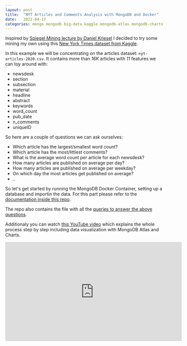 ```yaml
---
layout: post
title:  "NYT Articles and Comments Analysis with MongoDB and Docker"
date:   2022-04-17
categories: mongo mongodb big-data kaggle mongodb-atlas mongodb-charts analysis docker
---
```


Inspired by [Spiegel Mining lecture by Daniel Kriesel](https://youtu.be/-YpwsdRKt8Q) I decided to try some mining my own using this [New York Times dataset from Kaggle](https://www.kaggle.com/datasets/benjaminawd/new-york-times-articles-comments-2020).
<!--more-->
In this example we will be concentrating on the articles dataset: `nyt-articles-2020.csv`. It contains more than *16K* articles with *11* features we can toy around with:

* newsdesk
* section
* subsection
* material
* headline
* abstract
* keywords
* word_count
* pub_date
* n_comments
* uniqueID

So here are a couple of questions we can ask ourselves:

* Which article has the largest/smallest word count?
* Which article has the most/littlest comments?
* What is the average word count per article for each newsdesk?
* How many articles are published on average per day?
* How many articles are published on average per weekday?
* On which day the most articles get published on average?
* ..

So let's get started by running the MongoDB Docker Container, setting up a database and importin the data. For this part please refer to the [documentation inside this repo](https://github.com/goseind/nyt-article-analysis#run-the-docker-container).

The repo also contains the file with all the [queries to answer the above questions](https://github.com/goseind/nyt-article-analysis/blob/main/nyt-mongosh-queries).

Additionaly you can watch [this YouTube video](https://youtu.be/2HfKDJpGgQ8) which explains the whole process step by step including data visualization with MongoDB Atlas and Charts.

<iframe width="560" height="315" src="https://www.youtube.com/embed/2HfKDJpGgQ8" title="YouTube video player" frameborder="0" allow="accelerometer; autoplay; clipboard-write; encrypted-media; gyroscope; picture-in-picture" allowfullscreen></iframe>